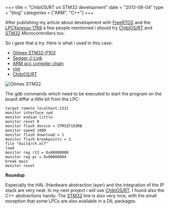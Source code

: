 +++
title = "ChibiOS/RT on STM32 development"
date  = "2013-08-04"
type = "blog"
categories = ["ARM", "C++"]
+++

After publishing my article about development with [FreeRTOS](http://www.freertos.org) and the [LPCXpresso 1769](http://www.embeddedartists.com/products/lpcxpresso/lpc1769_xpr.php)
a few people mentioned i should try [ChibiOS/RT](http://www.chibios.org) and [STM32](http://www.st.com/stm32) Microcontrollers too.

So i gave that a try. Here is what i used in this case:

* [Olimex STM32-P103](https://www.olimex.com/Products/ARM/ST/STM32-P103)
* [Segger J-Link](http://www.segger.com/j-link-edu.html)
* [ARM gcc compiler chain](https://launchpad.net/gcc-arm-embedded/+download)
* [vim](http://www.vim.org)
* [ChibiOS/RT](http://www.chibios.org)

![Olimex STM32](files/2013/08/01/olimexstm32.jpg)

The gdb commands which need to be executed to start the program on the board differ a little bit from the LPC:

~~~~
target remote localhost:2331
monitor interface swd
monitor endian little
monitor reset 0
monitor flash device = STM32F103RB
monitor speed 1000
monitor flash download = 1
monitor flash breakpoints = 1
file "build/ch.elf"
load
monitor reg r13 = 0x00000000
monitor reg pc = 0x00000004
break main
monitor reset
~~~~

**Roundup**

Especially the HAL (Hardware abstraction layer) and the integration of the IP stack are very neat. In my next project i will use [ChibiOS/RT](http://www.chibios.org).
I found also the C++ abstractions handy. The [STM32](http://www.st.com/stm32) line is also very nice, with the small exception that some LPCs are also available in a DIL packages.
